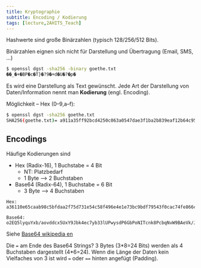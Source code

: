 ```yaml
---
title: Kryptographie
subtitle: Encoding / Kodierung
tags: [lecture,2AHITS_Teach]
---
```


Hashwerte sind große Binärzahlen (typisch 128/256/512 Bits). 

Binärzahlen eignen sich nicht für Darstellung und Übertragung (Email, SMS, ...)

```bash
$ openssl dgst -sha256 -binary goethe.txt
��_�+�BP�c�T}�?9�+d�U�?�p�
```

Es wird eine Darstellung als Text gewünscht. Jede Art der Darstellung von Daten/Information nennt man **Kodierung** (engl. Encoding).

Möglichkeit – Hex (0–9,a–f):

```bash
$ openssl dgst -sha256 goethe.txt
SHA256(goethe.txt)= a911a35ff92bcd4250c063a0547dae3f1ba2b839eaf12b64c955cf3ff7e570e0
```



## Encodings

Häufige Kodierungen sind

- Hex (Radix-16), 1 Buchstabe = 4 Bit
  - NT: Platzbedarf
  - 1 Byte ⟶ 2 Buchstaben
- Base64 (Radix-64), 1 Buchstabe = 6 Bit
  - 3 Byte ⟶ 4 Buchstaben

```
Hex:
a36110e65caab98c5bfdaa2f75d731e54c58f496e4e1e73bc9bdf79543f0cac74fe866cfa0d21372793c3dc6ea36f5bd04079593f25d991e72d7fd558f1082c9

Base64:
o2EQ5lyquYxb/aovddcx5UxY9Jbk4ec7yb33lUPwysdP6GbPoNITcnk8PcbqNvW9BAeVk/JdmR5y1/1VjxCCyQ==
```

Siehe [Base64 wikipedia en](https://en.wikipedia.org/wiki/Base64)

Die `=` am Ende des Base64 Strings? 3 Bytes (3\*8=24 Bits) werden als 4 Buchstaben dargestellt (4\*6=24). Wenn die Länge der Daten kein Vielfaches von 3 ist wird `=` oder `==` hinten angefügt (Padding).

